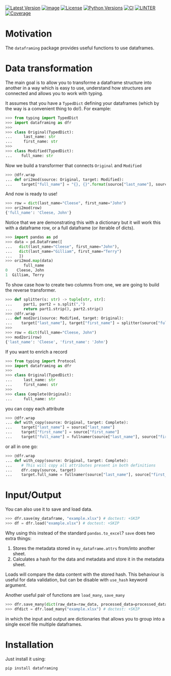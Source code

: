 [![Latest Version](https://img.shields.io/pypi/v/dataframing.svg)](https://pypi.python.org/pypi/dataframing)
[![image](https://img.shields.io/badge/code%20style-black-000000.svg)](https://github.com/python/black)
[![License](https://img.shields.io/pypi/l/dataframing.svg)](https://pypi.python.org/pypi/dataframing)
[![Python Versions](https://img.shields.io/pypi/pyversions/dataframing.svg)](https://pypi.python.org/pypi/dataframing)
[![CI](https://github.com/hgrecco/dataframing/workflows/CI/badge.svg)](https://github.com/hgrecco/dataframing/actions?query=workflow%3ACI)
[![LINTER](https://github.com/hgrecco/dataframing/workflows/Lint/badge.svg)](https://github.com/hgrecco/dataframing/actions?query=workflow%3ALint)
[![Coverage](https://coveralls.io/repos/github/hgrecco/dataframing/badge.svg?branch=main)](https://coveralls.io/github/hgrecco/dataframing?branch=main)

# Motivation

The `dataframing` package provides useful functions to use dataframes.

# Data transformation

The main goal is to allow you to transforme a dataframe structure into
another in a way which is easy to use, understand how structures are
connected and allows you to work with typing.

It assumes that you have a `TypedDict` defining your dataframes (which
by the way is a convenient thing to do!). For example:

```python
>>> from typing import TypedDict
>>> import dataframing as dfr
>>>
>>> class Original(TypedDict):
...     last_name: str
...     first_name: str
>>>
>>> class Modified(TypedDict):
...    full_name: str
```

Now we build a transformer that connects `Original` and `Modified`

```python
>>> @dfr.wrap
... def ori2mod(source: Original, target: Modified):
...    target["full_name"] = "{}, {}".format(source["last_name"], source["first_name"])
```

And now is ready to use!

```python
>>> row = dict(last_name="Cleese", first_name="John")
>>> ori2mod(row)
{'full_name': 'Cleese, John'}
```

Notice that we are demonstrating this with a dictionary but it will work this
with a dataframe row, or a full dataframe (or iterable of dicts).

```python
>>> import pandas as pd
>>> data = pd.DataFrame([
...   dict(last_name="Cleese", first_name="John"),
...   dict(last_name="Gilliam", first_name="Terry")
...   ])
>>> ori2mod.map(data)
        full_name
0    Cleese, John
1  Gilliam, Terry
```

To show case how to create two columns from one, we are going to build the reverse
transformer.

```python
>>> def splitter(s: str) -> tuple[str, str]:
...     part1, part2 = s.split(",")
...     return part1.strip(), part2.strip()
>>> @dfr.wrap
... def mod2ori(source: Modified, target: Original):
...    target["last_name"], target["first_name"] = splitter(source["full_name"])
>>>
>>> row = dict(full_name="Cleese, John")
>>> mod2ori(row)
{'last_name': 'Cleese', 'first_name': 'John'}
```

If you want to enrich a record

```python
>>> from typing import Protocol
>>> import dataframing as dfr
>>>
>>> class Original(TypedDict):
...     last_name: str
...     first_name: str
>>>
>>> class Complete(Original):
...     full_name: str
```

you can copy each attribute

```python
>>> @dfr.wrap
... def with_copy(source: Original, target: Complete):
...    target["last_name"] = source["last_name"]
...    target["first_name"] = source["first_name"]
...    target["full_name"] = fullnamer(source["last_name"], source["first_name"])
```

or all in one go:

```python
>>> @dfr.wrap
... def with_copy(source: Original, target: Complete):
...    # This will copy all attributes present in both definitions
...    dfr.copy(source, target)
...    target.full_name = fullnamer(source["last_name"], source["first_name"])
```

# Input/Output

You can also use it to save and load data.

```python
>>> dfr.save(my_dataframe, "example.xlsx") # doctest: +SKIP
>>> df = dfr.load("example.xlsx") # doctest: +SKIP
```

Why using this instead of the standard `pandas.to_excel`?
`save` does two extra things:

1. Stores the metadata stored in `my_dataframe.attrs` from/into another sheet.
1. Calculates a hash for the data and metadata and store it in the
   metadata sheet.

Loads will compare the data content with the stored hash. This behaviour is
useful for data validation, but can be disable with `use_hash` keyword argument.

Another useful pair of functions are `load_many`, `save_many`

```python
>>> dfr.save_many(dict(raw_data=raw_data, processed_data=processed_data), "example.xlsx") # doctest: +SKIP
>>> dfdict = dfr.load_many("example.xlsx") # doctest: +SKIP
```

in which the input and output are dictionaries that allows you to group into
a single excel file multiple dataframes.

# Installation

Just install it using:

```bash
pip install dataframing
```
